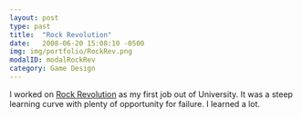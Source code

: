 ```yaml
---
layout: post
type: past
title:  "Rock Revolution"
date:   2008-06-20 15:08:10 -0500
img: img/portfolio/RockRev.png
modalID: modalRockRev
category: Game Design
---
```


I worked on [Rock Revolution][rock-rev-link] as my first job out of University. It was a steep learning curve with plenty of opportunity for failure. I learned a lot.

[rock-rev-link]: https://en.wikipedia.org/wiki/Rock_Revolution
